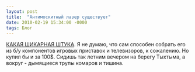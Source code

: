 ```yaml
---
layout: post
title:  "Антимоскитный лазер существует"
date: 2010-02-19 15:34:00 -0000
tags: Блог
---
```


[КАКАЯ ШИКАРНАЯ ШТУКА](http://hitech.newsru.com/article/19feb2010/amls). Я не думаю, что сам способен собрать его из б/у компонентов игровых приставок и телевизоров, к сожалению. Но купил бы и за 100$. Сидишь так летним вечером на берегу Тыхтыма, а вокруг - дымящиеся трупы комаров и тишина.